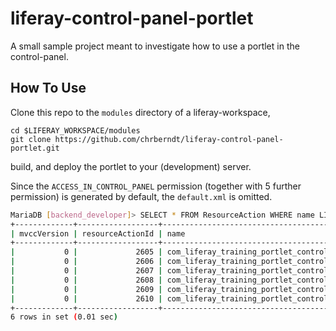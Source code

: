 # liferay-control-panel-portlet

A small sample project meant to investigate how to use a portlet in the control-panel.

## How To Use

Clone this repo to the `modules` directory of a liferay-workspace, 

```
cd $LIFERAY_WORKSPACE/modules
git clone https://github.com/chrberndt/liferay-control-panel-portlet.git
```

build, and deploy the portlet to your (development) server.

Since the `ACCESS_IN_CONTROL_PANEL` permission (together with 5 further permission) is generated by default, the `default.xml` is omitted.

```bash
MariaDB [backend_developer]> SELECT * FROM ResourceAction WHERE name LIKE '%liferay_training%';
+-------------+------------------+---------------------------------------------------------------+-------------------------+--------------+
| mvccVersion | resourceActionId | name                                                          | actionId                | bitwiseValue |
+-------------+------------------+---------------------------------------------------------------+-------------------------+--------------+
|           0 |             2605 | com_liferay_training_portlet_controlpanel_ControlPanelPortlet | VIEW                    |            1 |
|           0 |             2606 | com_liferay_training_portlet_controlpanel_ControlPanelPortlet | ADD_TO_PAGE             |            2 |
|           0 |             2607 | com_liferay_training_portlet_controlpanel_ControlPanelPortlet | CONFIGURATION           |            4 |
|           0 |             2608 | com_liferay_training_portlet_controlpanel_ControlPanelPortlet | PERMISSIONS             |            8 |
|           0 |             2609 | com_liferay_training_portlet_controlpanel_ControlPanelPortlet | PREFERENCES             |           16 |
|           0 |             2610 | com_liferay_training_portlet_controlpanel_ControlPanelPortlet | ACCESS_IN_CONTROL_PANEL |           32 |
+-------------+------------------+---------------------------------------------------------------+-------------------------+--------------+
6 rows in set (0.01 sec)
```
